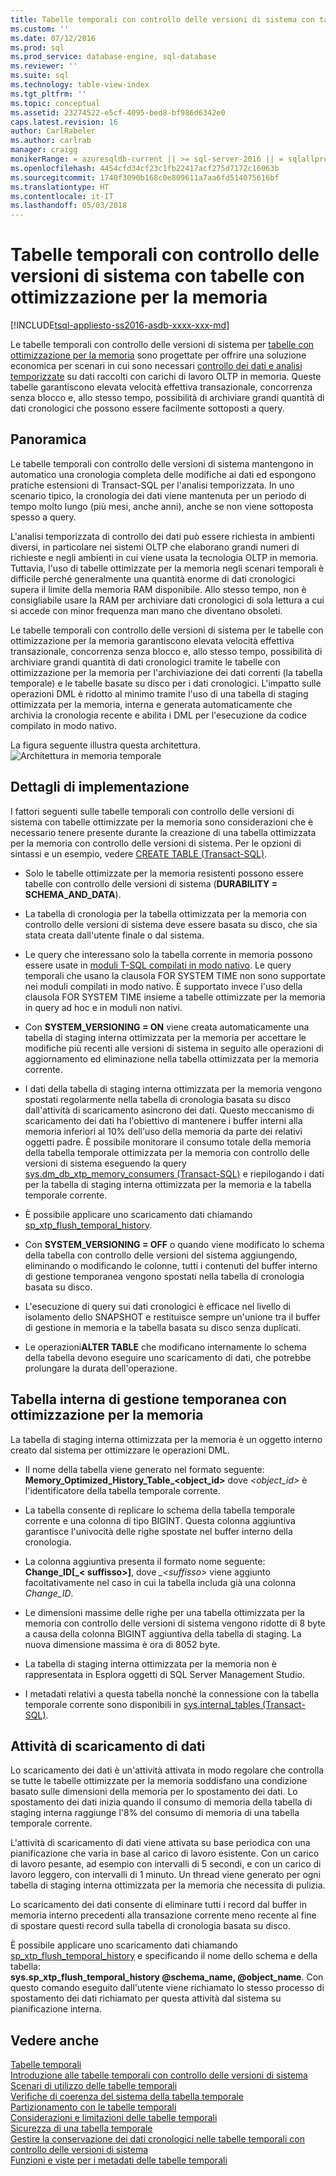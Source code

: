 ```yaml
---
title: Tabelle temporali con controllo delle versioni di sistema con tabelle con ottimizzazione per la memoria | Microsoft Docs
ms.custom: ''
ms.date: 07/12/2016
ms.prod: sql
ms.prod_service: database-engine, sql-database
ms.reviewer: ''
ms.suite: sql
ms.technology: table-view-index
ms.tgt_pltfrm: ''
ms.topic: conceptual
ms.assetid: 23274522-e5cf-4095-bed8-bf986d6342e0
caps.latest.revision: 16
author: CarlRabeler
ms.author: carlrab
manager: craigg
monikerRange: = azuresqldb-current || >= sql-server-2016 || = sqlallproducts-allversions
ms.openlocfilehash: 4454cfd34cf23c1fb22417acf275d7172c16063b
ms.sourcegitcommit: 1740f3090b168c0e809611a7aa6fd514075616bf
ms.translationtype: HT
ms.contentlocale: it-IT
ms.lasthandoff: 05/03/2018
---
```

# <a name="system-versioned-temporal-tables-with-memory-optimized-tables"></a>Tabelle temporali con controllo delle versioni di sistema con tabelle con ottimizzazione per la memoria
[!INCLUDE[tsql-appliesto-ss2016-asdb-xxxx-xxx-md](../../includes/tsql-appliesto-ss2016-asdb-xxxx-xxx-md.md)]

  Le tabelle temporali con controllo delle versioni di sistema per [tabelle con ottimizzazione per la memoria](../../relational-databases/in-memory-oltp/memory-optimized-tables.md) sono progettate per offrire una soluzione economica per scenari in cui sono necessari [controllo dei dati e analisi temporizzate](http://msdn.microsoft.com/library/mt631669.aspx) su dati raccolti con carichi di lavoro OLTP in memoria. Queste tabelle garantiscono elevata velocità effettiva transazionale, concorrenza senza blocco e, allo stesso tempo, possibilità di archiviare grandi quantità di dati cronologici che possono essere facilmente sottoposti a query.  
  
## <a name="overview"></a>Panoramica  
 Le tabelle temporali con controllo delle versioni di sistema mantengono in automatico una cronologia completa delle modifiche ai dati ed espongono pratiche estensioni di Transact-SQL per l'analisi temporizzata. In uno scenario tipico, la cronologia dei dati viene mantenuta per un periodo di tempo molto lungo (più mesi, anche anni), anche se non viene sottoposta spesso a query.  
  
 L'analisi temporizzata di controllo dei dati può essere richiesta in ambienti diversi, in particolare nei sistemi OLTP che elaborano grandi numeri di richieste e negli ambienti in cui viene usata la tecnologia OLTP in memoria. Tuttavia, l'uso di tabelle ottimizzate per la memoria negli scenari temporali è difficile perché generalmente una quantità enorme di dati cronologici supera il limite della memoria RAM disponibile. Allo stesso tempo, non è consigliabile usare la RAM per archiviare dati cronologici di sola lettura a cui si accede con minor frequenza man mano che diventano obsoleti.  
  
 Le tabelle temporali con controllo delle versioni di sistema per le tabelle con ottimizzazione per la memoria garantiscono elevata velocità effettiva transazionale, concorrenza senza blocco e, allo stesso tempo, possibilità di archiviare grandi quantità di dati cronologici tramite le tabelle con ottimizzazione per la memoria per l'archiviazione dei dati correnti (la tabella temporale) e le tabelle basate su disco per i dati cronologici. L'impatto sulle operazioni DML è ridotto al minimo tramite l'uso di una tabella di staging ottimizzata per la memoria, interna e generata automaticamente che archivia la cronologia recente e abilita i DML per l'esecuzione da codice compilato in modo nativo.  
  
 La figura seguente illustra questa architettura.![Architettura in memoria temporale](../../relational-databases/tables/media/temporal-in-memory-architecture.png "Architettura in memoria temporale")  
  
## <a name="implementation-details"></a>Dettagli di implementazione  
 I fattori seguenti sulle tabelle temporali con controllo delle versioni di sistema con tabelle ottimizzate per la memoria sono considerazioni che è necessario tenere presente durante la creazione di una tabella ottimizzata per la memoria con controllo delle versioni di sistema. Per le opzioni di sintassi e un esempio, vedere [CREATE TABLE &#40;Transact-SQL&#41;](../../t-sql/statements/create-table-transact-sql.md).  
  
-   Solo le tabelle ottimizzate per la memoria resistenti possono essere tabelle con controllo delle versioni di sistema (**DURABILITY = SCHEMA_AND_DATA**).  
  
-   La tabella di cronologia per la tabella ottimizzata per la memoria con controllo delle versioni di sistema deve essere basata su disco, che sia stata creata dall'utente finale o dal sistema.  
  
-   Le query che interessano solo la tabella corrente in memoria possono essere usate in [moduli T-SQL compilati in modo nativo](https://msdnstage.redmond.corp.microsoft.com/en-us/library/dn133184.aspx). Le query temporali che usano la clausola FOR SYSTEM TIME non sono supportate nei moduli compilati in modo nativo. È supportato invece l'uso della clausola FOR SYSTEM TIME insieme a tabelle ottimizzate per la memoria in query ad hoc e in moduli non nativi.  
  
-   Con **SYSTEM_VERSIONING = ON** viene creata automaticamente una tabella di staging interna ottimizzata per la memoria per accettare le modifiche più recenti alle versioni di sistema in seguito alle operazioni di aggiornamento ed eliminazione nella tabella ottimizzata per la memoria corrente.  
  
-   I dati della tabella di staging interna ottimizzata per la memoria vengono spostati regolarmente nella tabella di cronologia basata su disco dall'attività di scaricamento asincrono dei dati. Questo meccanismo di scaricamento dei dati ha l'obiettivo di mantenere i buffer interni alla memoria inferiori al 10% dell'uso della memoria da parte dei relativi oggetti padre. È possibile monitorare il consumo totale della memoria della tabella temporale ottimizzata per la memoria con controllo delle versioni di sistema eseguendo la query [sys.dm_db_xtp_memory_consumers &#40;Transact-SQL&#41;](../../relational-databases/system-dynamic-management-views/sys-dm-db-xtp-memory-consumers-transact-sql.md) e riepilogando i dati per la tabella di staging interna ottimizzata per la memoria e la tabella temporale corrente.  
  
-   È possibile applicare uno scaricamento dati chiamando [sp_xtp_flush_temporal_history](../../relational-databases/system-stored-procedures/temporal-table-sp-xtp-flush-temporal-history.md).  
  
-   Con **SYSTEM_VERSIONING = OFF** o quando viene modificato lo schema della tabella con controllo delle versioni del sistema aggiungendo, eliminando o modificando le colonne, tutti i contenuti del buffer interno di gestione temporanea vengono spostati nella tabella di cronologia basata su disco.  
  
-   L'esecuzione di query sui dati cronologici è efficace nel livello di isolamento dello SNAPSHOT e restituisce sempre un'unione tra il buffer di gestione in memoria e la tabella basata su disco senza duplicati.   
  
-   Le operazioni**ALTER TABLE** che modificano internamente lo schema della tabella devono eseguire uno scaricamento di dati, che potrebbe prolungare la durata dell'operazione.  
  
## <a name="the-internal-memory-optimized-staging-table"></a>Tabella interna di gestione temporanea con ottimizzazione per la memoria  
 La tabella di staging interna ottimizzata per la memoria è un oggetto interno creato dal sistema per ottimizzare le operazioni DML.  
  
-   Il nome della tabella viene generato nel formato seguente: **Memory_Optimized_History_Table_<object_id>** dove *<object_id>* è l'identificatore della tabella temporale corrente.  
  
-   La tabella consente di replicare lo schema della tabella temporale corrente e una colonna di tipo BIGINT. Questa colonna aggiuntiva garantisce l'univocità delle righe spostate nel buffer interno della cronologia.  
  
-   La colonna aggiuntiva presenta il formato nome seguente: **Change_ID[_< suffisso>]**, dove *_\<suffisso>* viene aggiunto facoltativamente nel caso in cui la tabella includa già una colonna *Change_ID*.  
  
-   Le dimensioni massime delle righe per una tabella ottimizzata per la memoria con controllo delle versioni di sistema vengono ridotte di 8 byte a causa della colonna BIGINT aggiuntiva della tabella di staging. La nuova dimensione massima è ora di 8052 byte.  
  
-   La tabella di staging interna ottimizzata per la memoria non è rappresentata in Esplora oggetti di SQL Server Management Studio.  
  
-   I metadati relativi a questa tabella nonché la connessione con la tabella temporale corrente sono disponibili in [sys.internal_tables &#40;Transact-SQL&#41;](../../relational-databases/system-catalog-views/sys-internal-tables-transact-sql.md).  
  
## <a name="the-data-flush-task"></a>Attività di scaricamento di dati  
 Lo scaricamento dei dati è un'attività attivata in modo regolare che controlla se tutte le tabelle ottimizzate per la memoria soddisfano una condizione basato sulle dimensioni della memoria per lo spostamento dei dati. Lo spostamento dei dati inizia quando il consumo di memoria della tabella di staging interna raggiunge l'8% del consumo di memoria di una tabella temporale corrente.  
  
 L'attività di scaricamento di dati viene attivata su base periodica con una pianificazione che varia in base al carico di lavoro esistente. Con un carico di lavoro pesante, ad esempio con intervalli di 5 secondi, e con un carico di lavoro leggero, con intervalli di 1 minuto. Un thread viene generato per ogni tabella di staging interna ottimizzata per la memoria che necessita di pulizia.  
  
 Lo scaricamento dei dati consente di eliminare tutti i record dal buffer in memoria interno precedenti alla transazione corrente meno recente al fine di spostare questi record sulla tabella di cronologia basata su disco.  
  
 È possibile applicare uno scaricamento dati chiamando [sp_xtp_flush_temporal_history](../../relational-databases/system-stored-procedures/temporal-table-sp-xtp-flush-temporal-history.md) e specificando il nome dello schema e della tabella:   
**sys.sp_xtp_flush_temporal_history  @schema_name, @object_name**. Con questo comando eseguito dall'utente viene richiamato lo stesso processo di spostamento dei dati richiamato per questa attività dal sistema su pianificazione interna.  
  
## <a name="see-also"></a>Vedere anche  
 [Tabelle temporali](../../relational-databases/tables/temporal-tables.md)   
 [Introduzione alle tabelle temporali con controllo delle versioni di sistema](../../relational-databases/tables/getting-started-with-system-versioned-temporal-tables.md)   
 [Scenari di utilizzo delle tabelle temporali](../../relational-databases/tables/temporal-table-usage-scenarios.md)   
 [Verifiche di coerenza del sistema della tabella temporale](../../relational-databases/tables/temporal-table-system-consistency-checks.md)   
 [Partizionamento con le tabelle temporali](../../relational-databases/tables/partitioning-with-temporal-tables.md)   
 [Considerazioni e limitazioni delle tabelle temporali](../../relational-databases/tables/temporal-table-considerations-and-limitations.md)   
 [Sicurezza di una tabella temporale](../../relational-databases/tables/temporal-table-security.md)   
 [Gestire la conservazione dei dati cronologici nelle tabelle temporali con controllo delle versioni di sistema](../../relational-databases/tables/manage-retention-of-historical-data-in-system-versioned-temporal-tables.md)   
 [Funzioni e viste per i metadati delle tabelle temporali](../../relational-databases/tables/temporal-table-metadata-views-and-functions.md)  
  
  
